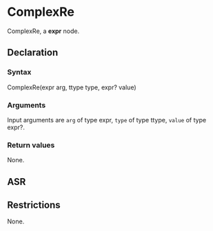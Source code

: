 <!-- This is an automatically generated file. Do not edit it manually. -->

# ComplexRe

ComplexRe, a **expr** node.

## Declaration

### Syntax

ComplexRe(expr arg, ttype type, expr? value)

### Arguments
Input arguments are `arg` of type expr, `type` of type ttype, `value` of type expr?.

### Return values

None.

## ASR

<!-- Generate ASR using pickle. -->

## Restrictions

<!-- Generated from asr_verify.cpp. -->
None.